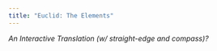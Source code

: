 ```yaml
---
title: "Euclid: The Elements"
---
```


*An Interactive Translation (w/ straight-edge and compass)?*

